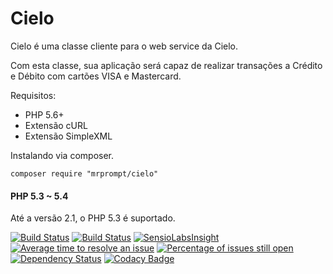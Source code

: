 Cielo
=====

Cielo é uma classe cliente para o web service da Cielo.

Com esta classe, sua aplicação será capaz de realizar transações a Crédito e Débito com cartões VISA e Mastercard.

Requisitos: 

* PHP 5.6+
* Extensão cURL
* Extensão SimpleXML

Instalando via composer.

```
composer require "mrprompt/cielo"  
```

#### PHP 5.3 ~ 5.4
Até a versão 2.1, o PHP 5.3 é suportado.

[![Build Status](https://travis-ci.org/mrprompt/Cielo.png)](https://travis-ci.org/mrprompt/Cielo)
[![Build Status](http://ci.mrprompt.com.br/build-status/image/72)](http://ci.mrprompt.com.br/project/view/72)
[![SensioLabsInsight](https://insight.sensiolabs.com/projects/78105a12-81f1-4421-bee8-0f0d73a6b828/mini.png)](https://insight.sensiolabs.com/projects/78105a12-81f1-4421-bee8-0f0d73a6b828)
[![Average time to resolve an issue](http://isitmaintained.com/badge/resolution/mrprompt/cielo.svg)](http://isitmaintained.com/project/mrprompt/cielo "Average time to resolve an issue")
[![Percentage of issues still open](http://isitmaintained.com/badge/open/mrprompt/cielo.svg)](http://isitmaintained.com/project/mrprompt/cielo "Percentage of issues still open")
[![Dependency Status](https://www.versioneye.com/user/projects/551a384e3661f134fe00002d/badge.svg?style=flat)](https://www.versioneye.com/user/projects/551a384e3661f134fe00002d)
[![Codacy Badge](https://api.codacy.com/project/badge/grade/70cb14d6f3ef41babd86477122ac6e57)](https://www.codacy.com/app/mrprompt/Cielo)
